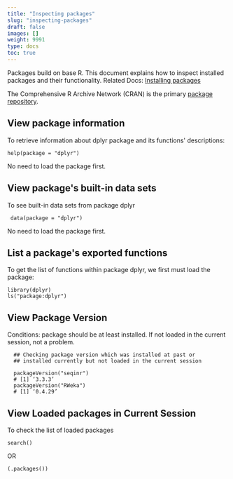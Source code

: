 ```yaml
---
title: "Inspecting packages"
slug: "inspecting-packages"
draft: false
images: []
weight: 9991
type: docs
toc: true
---
```


Packages build on base R. This document explains how to inspect installed packages and their functionality. Related Docs: [Installing packages](https://www.wikiod.com/r/installing-packages)

The Comprehensive R Archive Network (CRAN) is the primary [package repository][1].


  [1]: https://cran.r-project.org/web/packages/

## View package information
To retrieve information about dplyr package and its functions' descriptions:

    help(package = "dplyr")
    
No need to load the package first.


## View package's built-in data sets
To see built-in data sets from package dplyr

     data(package = "dplyr")

No need to load the package first.
 

## List a package's exported functions
To get the list of functions within package dplyr, we first must load the package:

    library(dplyr)
    ls("package:dplyr")


## View Package Version
Conditions: package should be at least installed. If not loaded in the current session, not a problem.

      ## Checking package version which was installed at past or 
      ## installed currently but not loaded in the current session

      packageVersion("seqinr")
      # [1] ‘3.3.3’
      packageVersion("RWeka")
      # [1] ‘0.4.29’

      

## View Loaded packages in Current Session
To check the list of loaded packages

    search()

OR

    (.packages())

